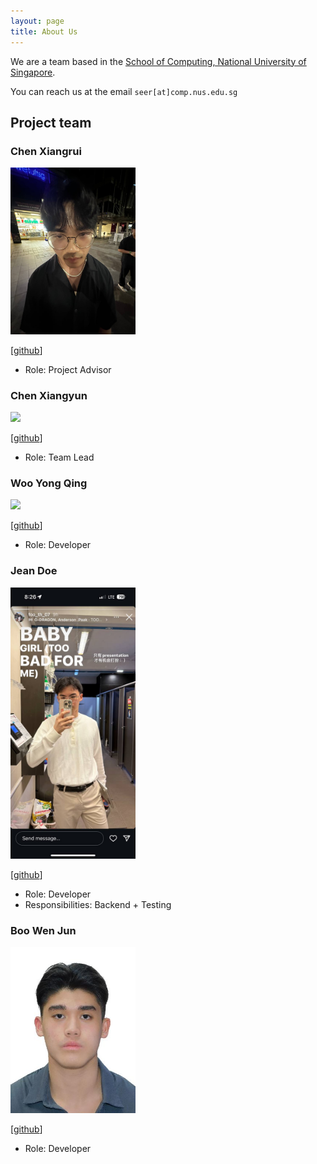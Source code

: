 ```yaml
---
layout: page
title: About Us
---
```


We are a team based in the [School of Computing, National University of Singapore](https://www.comp.nus.edu.sg).

You can reach us at the email `seer[at]comp.nus.edu.sg`

## Project team

### Chen Xiangrui

<img src="images/chen-xiangrui.png" width="200px">

[[github](https://github.com/chen-xiangrui)]

-   Role: Project Advisor

### Chen Xiangyun

<img src="images/chenxy12345.png" width="200px">

[[github](http://github.com/chenxy12345)]

-   Role: Team Lead

### Woo Yong Qing

<img src="images/wyongqiing.png" width="200px">

[[github](http://github.com/wyongqiing)]

-   Role: Developer

### Jean Doe

<img src="images/davidfoo07.jpeg" width="200px">

[[github](http://github.com/davidfoo07)]

-   Role: Developer
-   Responsibilities: Backend + Testing

### Boo Wen Jun

<img src="images/wj200.png" width="200px">

[[github](https://github.com/wj200)]

-   Role: Developer
